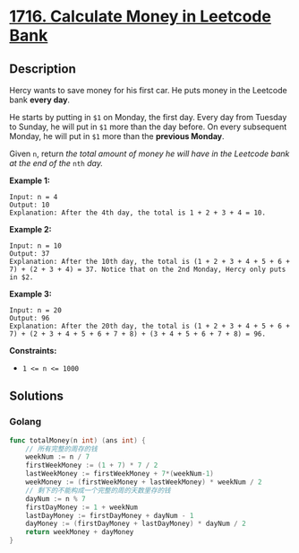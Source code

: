 # [1716. Calculate Money in Leetcode Bank](https://leetcode-cn.com/problems/calculate-money-in-leetcode-bank/)



## Description



Hercy wants to save money for his first car. He puts money in the Leetcode bank **every day**.

He starts by putting in `$1` on Monday, the first day. Every day from Tuesday to Sunday, he will put in `$1` more than the day before. On every subsequent Monday, he will put in `$1` more than the **previous Monday**.

Given `n`, return *the total amount of money he will have in the Leetcode bank at the end of the* `nth` *day.*

 

**Example 1:**

```
Input: n = 4
Output: 10
Explanation: After the 4th day, the total is 1 + 2 + 3 + 4 = 10.
```

**Example 2:**

```
Input: n = 10
Output: 37
Explanation: After the 10th day, the total is (1 + 2 + 3 + 4 + 5 + 6 + 7) + (2 + 3 + 4) = 37. Notice that on the 2nd Monday, Hercy only puts in $2.
```

**Example 3:**

```
Input: n = 20
Output: 96
Explanation: After the 20th day, the total is (1 + 2 + 3 + 4 + 5 + 6 + 7) + (2 + 3 + 4 + 5 + 6 + 7 + 8) + (3 + 4 + 5 + 6 + 7 + 8) = 96.
```

 

**Constraints:**

- `1 <= n <= 1000`



## Solutions

### Golang

```go
func totalMoney(n int) (ans int) {
    // 所有完整的周存的钱
    weekNum := n / 7
    firstWeekMoney := (1 + 7) * 7 / 2
    lastWeekMoney := firstWeekMoney + 7*(weekNum-1)
    weekMoney := (firstWeekMoney + lastWeekMoney) * weekNum / 2
    // 剩下的不能构成一个完整的周的天数里存的钱
    dayNum := n % 7
    firstDayMoney := 1 + weekNum
    lastDayMoney := firstDayMoney + dayNum - 1
    dayMoney := (firstDayMoney + lastDayMoney) * dayNum / 2
    return weekMoney + dayMoney
}
```

